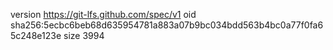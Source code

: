 version https://git-lfs.github.com/spec/v1
oid sha256:5ecbc6beb68d635954781a883a07b9bc034bdd563b4bc0a77f0fa65c248e123e
size 3994
